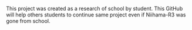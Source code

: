 This project was created as a research of school by student.
This GitHub will help others students to continue same project 
even if Niihama-R3 was gone from school.
